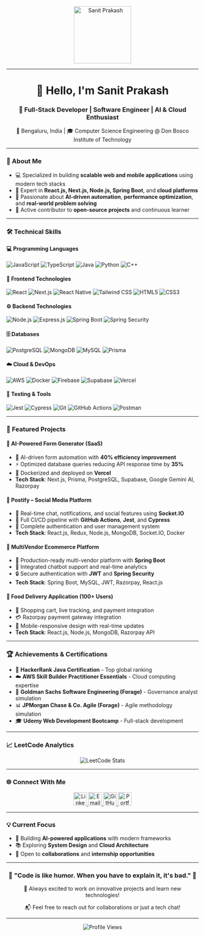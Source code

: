 <div align="center">
  <img height="150" src="https://encrypted-tbn0.gstatic.com/images?q=tbn:ANd9GcSyhVpdY3T94f4x7IP6hu7DAI_CMzm6syA1Gw&s" alt="Sanit Prakash" />
</div>

---

<div align="center">
  <h1>👋 Hello, I'm Sanit Prakash</h1>
  <h3>🚀 Full-Stack Developer | Software Engineer | AI & Cloud Enthusiast</h3>
  <p>📍 Bengaluru, India | 🎓 Computer Science Engineering @ Don Bosco Institute of Technology</p>
</div>

---

### **🌟 About Me**

- 💻 Specialized in building **scalable web and mobile applications** using modern tech stacks
- 🔧 Expert in **React.js, Next.js, Node.js, Spring Boot**, and **cloud platforms**
- 🚀 Passionate about **AI-driven automation**, **performance optimization**, and **real-world problem solving**
- 🌱 Active contributor to **open-source projects** and continuous learner

---

### **🛠️ Technical Skills**

#### **💻 Programming Languages**
![JavaScript](https://img.shields.io/badge/-JavaScript-F7DF1E?style=flat-square&logo=javascript&logoColor=black)
![TypeScript](https://img.shields.io/badge/-TypeScript-3178C6?style=flat-square&logo=typescript&logoColor=white)
![Java](https://img.shields.io/badge/-Java-007396?style=flat-square&logo=java&logoColor=white)
![Python](https://img.shields.io/badge/-Python-3776AB?style=flat-square&logo=python&logoColor=white)
![C++](https://img.shields.io/badge/-C++-00599C?style=flat-square&logo=c%2B%2B&logoColor=white)

#### **🎨 Frontend Technologies**
![React](https://img.shields.io/badge/-React-61DAFB?style=flat-square&logo=react&logoColor=black)
![Next.js](https://img.shields.io/badge/-Next.js-000000?style=flat-square&logo=next.js&logoColor=white)
![React Native](https://img.shields.io/badge/-React_Native-61DAFB?style=flat-square&logo=react&logoColor=black)
![Tailwind CSS](https://img.shields.io/badge/-Tailwind_CSS-38B2AC?style=flat-square&logo=tailwind-css&logoColor=white)
![HTML5](https://img.shields.io/badge/-HTML5-E34F26?style=flat-square&logo=html5&logoColor=white)
![CSS3](https://img.shields.io/badge/-CSS3-1572B6?style=flat-square&logo=css3&logoColor=white)

#### **⚙️ Backend Technologies**
![Node.js](https://img.shields.io/badge/-Node.js-339933?style=flat-square&logo=node.js&logoColor=white)
![Express.js](https://img.shields.io/badge/-Express.js-000000?style=flat-square&logo=express&logoColor=white)
![Spring Boot](https://img.shields.io/badge/-Spring_Boot-6DB33F?style=flat-square&logo=spring-boot&logoColor=white)
![Spring Security](https://img.shields.io/badge/-Spring_Security-6DB33F?style=flat-square&logo=spring&logoColor=white)

#### **🗄️ Databases**
![PostgreSQL](https://img.shields.io/badge/-PostgreSQL-336791?style=flat-square&logo=postgresql&logoColor=white)
![MongoDB](https://img.shields.io/badge/-MongoDB-47A248?style=flat-square&logo=mongodb&logoColor=white)
![MySQL](https://img.shields.io/badge/-MySQL-4479A1?style=flat-square&logo=mysql&logoColor=white)
![Prisma](https://img.shields.io/badge/-Prisma-2D3748?style=flat-square&logo=prisma&logoColor=white)

#### **☁️ Cloud & DevOps**
![AWS](https://img.shields.io/badge/-AWS-232F3E?style=flat-square&logo=amazon-aws&logoColor=white)
![Docker](https://img.shields.io/badge/-Docker-2496ED?style=flat-square&logo=docker&logoColor=white)
![Firebase](https://img.shields.io/badge/-Firebase-FFCA28?style=flat-square&logo=firebase&logoColor=black)
![Supabase](https://img.shields.io/badge/-Supabase-3ECF8E?style=flat-square&logo=supabase&logoColor=white)
![Vercel](https://img.shields.io/badge/-Vercel-000000?style=flat-square&logo=vercel&logoColor=white)

#### **🧪 Testing & Tools**
![Jest](https://img.shields.io/badge/-Jest-C21325?style=flat-square&logo=jest&logoColor=white)
![Cypress](https://img.shields.io/badge/-Cypress-17202C?style=flat-square&logo=cypress&logoColor=white)
![Git](https://img.shields.io/badge/-Git-F05032?style=flat-square&logo=git&logoColor=white)
![GitHub Actions](https://img.shields.io/badge/-GitHub_Actions-2088FF?style=flat-square&logo=github-actions&logoColor=white)
![Postman](https://img.shields.io/badge/-Postman-FF6C37?style=flat-square&logo=postman&logoColor=white)

---

### **🚀 Featured Projects**

#### **🤖 AI-Powered Form Generator (SaaS)**
- 📝 AI-driven form automation with **40% efficiency improvement**
- ⚡ Optimized database queries reducing API response time by **35%**
- 🐳 Dockerized and deployed on **Vercel**
- **Tech Stack**: Next.js, Prisma, PostgreSQL, Supabase, Google Gemini AI, Razorpay

#### **📱 Postify – Social Media Platform**
- 💬 Real-time chat, notifications, and social features using **Socket.IO**
- 🧪 Full CI/CD pipeline with **GitHub Actions**, **Jest**, and **Cypress**
- 🔐 Complete authentication and user management system
- **Tech Stack**: React.js, Redux, Node.js, MongoDB, Socket.IO, Docker

#### **🛒 MultiVendor Ecommerce Platform**
- 🏪 Production-ready multi-vendor platform with **Spring Boot**
- 🤖 Integrated chatbot support and real-time analytics
- 🔒 Secure authentication with **JWT** and **Spring Security**
- **Tech Stack**: Spring Boot, MySQL, JWT, Razorpay, React.js

#### **🍔 Food Delivery Application (100+ Users)**
- 🛒 Shopping cart, live tracking, and payment integration
- 💳 Razorpay payment gateway integration
- 📱 Mobile-responsive design with real-time updates
- **Tech Stack**: React.js, Node.js, MongoDB, Razorpay API

---

### **🏆 Achievements & Certifications**

- 🥇 **HackerRank Java Certification** - Top global ranking
- ☁️ **AWS Skill Builder Practitioner Essentials** - Cloud computing expertise
- 💼 **Goldman Sachs Software Engineering (Forage)** - Governance analyst simulation
- 📊 **JPMorgan Chase & Co. Agile (Forage)** - Agile methodology simulation
- 🎓 **Udemy Web Development Bootcamp** - Full-stack development

---

### **📈 LeetCode Analytics**

<div align="center">
  <img src="https://leetcard.jacoblin.cool/Sanit_prakash?ext=heatmap" alt="LeetCode Stats" />
</div>

---

### **🌐 Connect With Me**

<div align="center">
  <a href="https://www.linkedin.com/in/sanit-prakash" target="_blank">
    <img src="https://img.shields.io/badge/LinkedIn-0077B5?style=for-the-badge&logo=linkedin&logoColor=white" height="35" alt="LinkedIn" />
  </a>
  <a href="mailto:sanitprakash@outlook.com" target="_blank">
    <img src="https://img.shields.io/badge/Email-D14836?style=for-the-badge&logo=gmail&logoColor=white" height="35" alt="Email" />
  </a>
  <a href="https://github.com/SANITPRAKASH" target="_blank">
    <img src="https://img.shields.io/badge/GitHub-100000?style=for-the-badge&logo=github&logoColor=white" height="35" alt="GitHub" />
  </a>
  <a href="https://sanit-prakash.vercel.app/" target="_blank">
    <img src="https://img.shields.io/badge/Portfolio-FF5722?style=for-the-badge&logo=google-chrome&logoColor=white" height="35" alt="Portfolio" />
  </a>
</div>

---

### **💡 Current Focus**


- 🌟 Building **AI-powered applications** with modern frameworks
- 📚 Exploring **System Design** and **Cloud Architecture**
- 🚀 Open to **collaborations** and **internship opportunities**

---

<div align="center">
  <h3>🚀 "Code is like humor. When you have to explain it, it's bad." 🚀</h3>
  <p>💫 Always excited to work on innovative projects and learn new technologies!</p>
  <p>📬 Feel free to reach out for collaborations or just a tech chat!</p>
</div>

---

<div align="center">
  <img src="https://komarev.com/ghpvc/?username=SANITPRAKASH&color=brightgreen&style=flat-square&label=Profile+Views" alt="Profile Views" />
</div>
